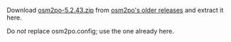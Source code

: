 Download [osm2po-5.2.43.zip](https://osm2po.de/releases/osm2po-5.2.43.zip) from
[osm2po's older releases](https://osm2po.de/releases/) and extract it here.

Do *not* replace osm2po.config; use the one already here.
